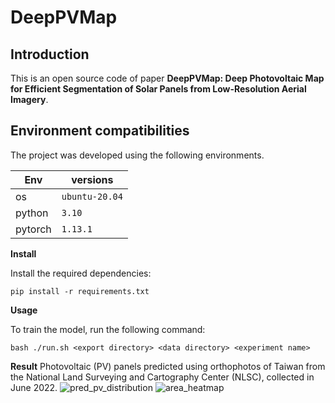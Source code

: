# DeepPVMap
## Introduction
This is an open source code of paper **DeepPVMap: Deep Photovoltaic Map for Efficient Segmentation of Solar Panels from Low-Resolution Aerial Imagery**. 

## Environment compatibilities

The project was developed using the following environments.

| Env | versions |
| --- | --- |
| os  | `ubuntu-20.04` |
| python | `3.10` |
| pytorch | `1.13.1` |

**Install**

Install the required dependencies:
```
pip install -r requirements.txt
```
**Usage**

To train the model, run the following command:
```
bash ./run.sh <export directory> <data directory> <experiment name>
```
**Result**
Photovoltaic (PV) panels predicted using orthophotos of Taiwan from the National Land Surveying and Cartography Center (NLSC), collected in June 2022.
![pred_pv_distribution](https://github.com/Comet0322/DeepPVMap/assets/89444006/9555d7f1-578c-4c4e-947e-9e6a758ac1c8)
![area_heatmap](https://github.com/Comet0322/DeepPVMap/assets/89444006/6dde8df6-e601-4487-874a-2c3361228cd3)
